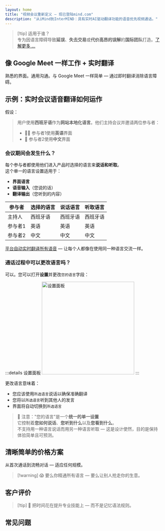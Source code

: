 ```yaml
---
layout: home
title: "视频会议重新定义 — 现已登陆mind.com"
description: "从iMind到InterMIND：具有实时AI驱动翻译功能的语音优先视频通话。"
---
```


<script setup>
import HomeUSPSection from './HomeUSPSection.vue'
import HowItWorksSection from './HowItWorksSection.vue'
import PricingPlansSection from './PricingPlansSection.vue'
import FAQSection from './FAQSection.vue'
import HomeFooterSection from './HomeFooterSection.vue'
</script>

<HeroSection
  title="视频会议重新定义 <br>— 现已登陆 **mind.com**"
  text="从iMind到InterMIND：配备实时语音翻译的语音优先视频通话。">
<AuthButton text="立即开始" buttonClass="brand"/>
</HeroSection>

<HomeUSPSection />

> [!tip] 适用于谁？  
> 专为因语言障碍导致**延误**、**失去交易**或**代价高昂的误解**的**国际团队**打造。[了解更多 ...](./product/overview/markets)

## 像 Google Meet 一样工作 + 实时翻译

熟悉的界面。通用沟通。与 Google Meet 一样简单 — 通过即时翻译消除语言障碍。

<HowItWorksSection />

<span id="Example"></span>

## 示例：实时会议语音翻译如何运作

假设：

> 用户使用**西班牙语**作为**网站本地化语言**。他们主持会议并邀请两位参与者：
>
> - 🧑‍💼 参与者1使用**英语**界面
> - 👩 参与者2使用**中文**界面

### 会议期间会发生什么？

每个参与者都使用他们进入产品时选择的语言来**说话和听取**。  
这个单一的语言设置适用于：

- **界面语言**
- **语音输入**（您说的话）
- **翻译输出**（您听到的内容）

| 参与者 | 选择的语言 | 说话语言 | 听取语言 |
| ------------- | ----------------- | --------- | -------- |
| 主持人 | 西班牙语 | 西班牙语 | 西班牙语 |
| 参与者1 | 英语 | 英语 | 英语 |
| 参与者2 | 中文 | 中文 | 中文 |

[平台自动实时翻译所有语音](./product/overview/how-it-works) — 让每个人都像在使用同一种语言交流一样。

### 通话过程中可以更改语言吗？

可以。您可以打开**设置**并更改`您的语言`字段：

:::details 设置面板
<img src="/settings.png" alt="设置面板" width="300px" />
:::

更改语言意味着：

- 您应该使用`所选语言`说话以确保准确翻译
- 您将以`所选语言`听到其他人的发言
- 界面将自动切换到`所选语言`

> 📌 注意："您的语言"是一个**统一的单一设置**  
> 它控制着**您如何说话**、**您听到什么**以及**您看到什么**。  
> 不支持用一种语言说话而用另一种语言听取 — 这是设计使然，目的是保持体验简单且可预测。

## 清晰简单的价格方案

从首次通话到流畅对话 — 适应任何规模。

<PricingPlansSection />

> [!warning] 😱 要么你精通所有语言 — 要么让别人抢走你的生意。

<span id="Testimonials"></span>

## 客户评价

<AutoScrollTestimonials testimonialsUrl="/testimonials.json"/>

> [!tip] 🥇 把时间花在提升专业技能上 — 而不是记忆语法规则。

## 常见问题

<FAQSection />
<HomeFooterSection />